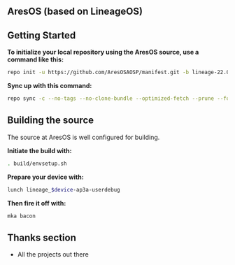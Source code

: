 AresOS (based on LineageOS)
---------------


Getting Started
---------------

**To initialize your local repository using the AresOS source, use a command like this:**

```bash
repo init -u https://github.com/AresOSAOSP/manifest.git -b lineage-22.0 --git-lfs
```
**Sync up with this command:**
```bash
repo sync -c --no-tags --no-clone-bundle --optimized-fetch --prune --force-sync -j$(nproc --all)
```

Building the source
---------------

The source at AresOS is well configured for building.

**Initiate the build with:**
```bash
. build/envsetup.sh
```
**Prepare your device with:**
```bash
lunch lineage_$device-ap3a-userdebug
```
**Then fire it off with:**
```bash
mka bacon
```

Thanks section
---------------

* All the projects out there
